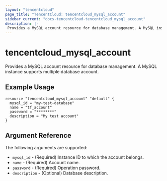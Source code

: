 ```yaml
---
layout: "tencentcloud"
page_title: "TencentCloud: tencentcloud_mysql_account"
sidebar_current: "docs-tencentcloud-tencentcloud_mysql_account"
description: |-
 Provides a MySQL account resource for database management. A MySQL instance supports multiple database account.
---
```


# tencentcloud_mysql_account

Provides a MySQL account resource for database management. A MySQL instance supports multiple database account.


## Example Usage

```hcl
resource "tencentcloud_mysql_account" "default" {
  mysql_id = "my-test-database"
  name = "tf_account"
  password = "********"
  description = "My test account"
}

```

## Argument Reference


The following arguments are supported:

- `mysql_id` - (Required) Instance ID to which the account belongs.
- `name` - (Required) Account name.
- `password` - (Required) Operation password.
- `description` - (Optional) Database description.